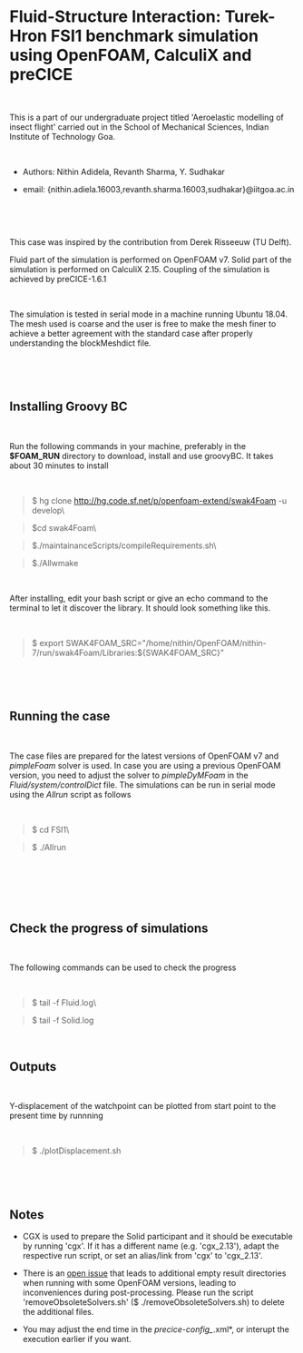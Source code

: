 # Fluid-Structure Interaction: Turek-Hron FSI1 benchmark simulation using OpenFOAM, CalculiX and preCICE

​

This is a part of our undergraduate project titled 'Aeroelastic modelling of insect flight' carried out in the School of Mechanical Sciences, Indian Institute of Technology Goa.

​

* Authors: Nithin Adidela, Revanth Sharma, Y. Sudhakar

* email: {nithin.adiela.16003,revanth.sharma.16003,sudhakar}@iitgoa.ac.in

​

​

This case was inspired by the contribution from Derek Risseeuw (TU Delft). 



Fluid part of the simulation is performed on OpenFOAM v7. Solid part of the simulation is performed on CalculiX 2.15. Coupling of the simulation is achieved by preCICE-1.6.1

​

The  simulation is tested in serial mode in a machine running Ubuntu 18.04. The mesh used is coarse and the user is free to make the mesh finer to achieve a better agreement with the standard case after properly understanding the blockMeshdict file.

​

​

## Installing Groovy BC

​

Run the following commands in your machine, preferably in the **$FOAM_RUN** directory to download, install and use groovyBC. It takes about 30 minutes to install

​

> $ hg clone http://hg.code.sf.net/p/openfoam-extend/swak4Foam -u develop\

> $cd swak4Foam\

> $./maintainanceScripts/compileRequirements.sh\

> $./Allwmake

​

After installing, edit your bash script or give an echo command to the terminal to let it discover the library. It should look something like this.

​

>  $ export SWAK4FOAM_SRC="/home/nithin/OpenFOAM/nithin-7/run/swak4Foam/Libraries:${SWAK4FOAM_SRC}"

​

​

## Running the case

​

The case files are prepared for the latest versions of OpenFOAM v7 and *pimpleFoam* solver is used. In case you are using a previous OpenFOAM version, you need to adjust the solver to *pimpleDyMFoam* in the *Fluid/system/controlDict* file. The simulations can be run in serial mode using the *Allrun* script as follows

​

> $ cd FSI1\

> $ ./Allrun

​

​

​

## Check the progress of simulations

​

The following commands can be used to check the progress

​

> $ tail -f Fluid.log\

> $ tail -f Solid.log

​

## Outputs

​

Y-displacement of the watchpoint can be plotted from start point to the present time by runnning

​

> $ ./plotDisplacement.sh

​


​

## Notes

*   CGX is used to prepare the Solid participant and it should be executable by running 'cgx'. If it has a different name (e.g. 'cgx_2.13'), adapt the respective run script, or set an alias/link from 'cgx' to 'cgx_2.13'.

*  There is an [open issue](https://github.com/precice/openfoam-adapter/issues/26) that leads to additional empty result directories when running with some OpenFOAM versions, leading to inconveniences during post-processing. Please run the script 'removeObsoleteSolvers.sh' ($ ./removeObsoleteSolvers.sh) to delete the additional files.

* You may adjust the end time in the *precice-config_*.xml*, or interupt the execution earlier if you want.


